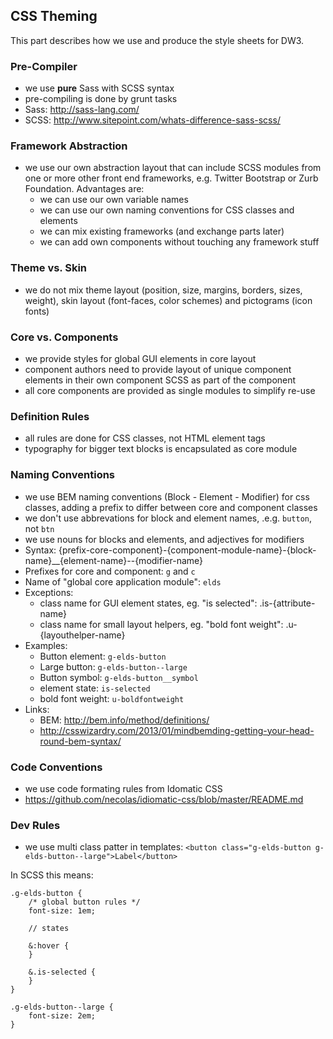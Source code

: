 ## CSS Theming

This part describes how we use and produce the style sheets for DW3.

### Pre-Compiler

* we use **pure** Sass with SCSS syntax
* pre-compiling is done by grunt tasks
* Sass: http://sass-lang.com/
* SCSS: http://www.sitepoint.com/whats-difference-sass-scss/

### Framework Abstraction

* we use our own abstraction layout that can include SCSS modules from one or
  more other front end frameworks, e.g. Twitter Bootstrap or  Zurb Foundation.
  Advantages are:
  * we can use our own variable names
  * we can use our own naming conventions for CSS classes and elements
  * we can mix existing frameworks (and exchange parts later)
  * we can add own components without touching any framework stuff

### Theme vs. Skin

* we do not mix theme layout (position, size, margins, borders, sizes, weight),
  skin layout (font-faces, color schemes) and pictograms (icon fonts)

### Core vs. Components

* we provide styles for global GUI elements in core layout
* component authors need to provide layout of unique component elements in their
  own component SCSS as part of the component
* all core components are provided as single modules to simplify re-use

### Definition Rules

* all rules are done for CSS classes, not HTML element tags
* typography for bigger text blocks is encapsulated as core module

### Naming Conventions

* we use BEM naming conventions (Block - Element - Modifier) for css classes,
  adding a prefix to differ between core and component classes
* we don't use abbrevations for block and element names, .e.g. ``button``, not
  ``btn``
* we use nouns for blocks and elements, and adjectives for modifiers
* Syntax: {prefix-core-component}-{component-module-name}-{block-name}__{element-name}--{modifier-name}
* Prefixes for core and component: ``g`` and ``c``
* Name of "global core application module": ``elds``
* Exceptions:
  * class name for GUI element states, eg. "is selected": .is-{attribute-name}
  * class name for small layout helpers, eg. "bold font weight": .u-{layouthelper-name}
* Examples:
  * Button element: ``g-elds-button``
  * Large button: ``g-elds-button--large``
  * Button symbol: ``g-elds-button__symbol``
  * element state: ``is-selected``
  * bold font weight: ``u-boldfontweight``
* Links:
  * BEM: http://bem.info/method/definitions/
  * http://csswizardry.com/2013/01/mindbemding-getting-your-head-round-bem-syntax/

### Code Conventions

* we use code formating rules from Idomatic CSS
* https://github.com/necolas/idiomatic-css/blob/master/README.md

### Dev Rules

* we use multi class patter in templates:
  ``<button class="g-elds-button g-elds-button--large">Label</button>``

In SCSS this means:

````
.g-elds-button {
    /* global button rules */
    font-size: 1em;
    
    // states
    
    &:hover {
    }
    
    &.is-selected {
    }
}

.g-elds-button--large {
    font-size: 2em;
}
````


